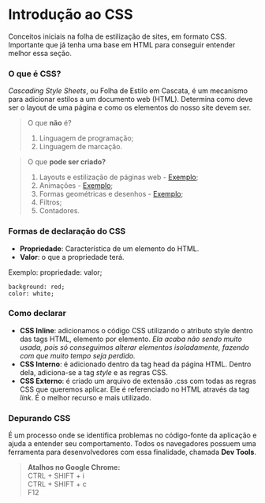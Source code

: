 # Introdução ao CSS
Conceitos iniciais na folha de estilização de sites, em formato CSS. Importante que já tenha uma base em HTML para conseguir entender melhor essa seção.

### O que é CSS?
*Cascading Style Sheets*, ou Folha de Estilo em Cascata, é um mecanismo para adicionar estilos a um documento web (HTML). Determina como deve ser o layout de uma página e como os elementos do nosso site devem ser.

> O que **não** é?<br>
>1. Linguagem de programação;
>2. Linguagem de marcação.

> O que **pode ser criado?**<br>
>1. Layouts e estilização de páginas web - [Exemplo](https://www.netflix.com/br/);
>2. Animações - [Exemplo](https://renatabc.github.io/Day11CSS/);
>3. Formas geométricas e desenhos - [Exemplo](https://github.com/Renatabc/Day01CSS);
>4. Filtros;
>5. Contadores.

### Formas de declaração do CSS
- **Propriedade**: Característica de um elemento do HTML.
- **Valor**: o que a propriedade terá.

Exemplo: propriedade: valor;
```
background: red;
color: white;
```

### Como declarar
- **CSS Inline**: adicionamos o código CSS utilizando o atributo style dentro das tags HTML, elemento por elemento. *Ela acaba não sendo muito usada, pois só conseguimos alterar elementos isoladamente, fazendo com que muito tempo seja perdido.*
- **CSS Interno**: é adicionado dentro da tag head da página HTML. Dentro dela, adiciona-se a tag *style* e as regras CSS.
- **CSS Externo**: é criado um arquivo de extensão .css com todas as regras CSS que queremos aplicar. Ele é referenciado no HTML através da tag *link*. É o melhor recurso e mais utilizado.

### Depurando CSS
É um processo onde se identifica problemas no código-fonte da aplicação e ajuda a entender seu comportamento.
Todos os navegadores possuem uma ferramenta para desenvolvedores com essa finalidade, chamada **Dev Tools**.

>**Atalhos no Google Chrome:**<br>
>CTRL + SHIFT + i<br>
>CTRL + SHIFT + c<br>
>F12